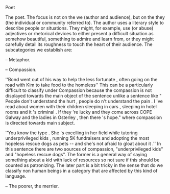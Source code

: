 Poet

The poet. The focus is not on the we (author and audience), but on the they (the individual or community referred to). The author uses a literary style to describe people or situations. They might, for example, use (or abuse) adjectives or rhetorical devices to either present a difficult situation as somehow beautiful, something to admire and learn from, or they might carefully detail its roughness to touch the heart of their audience. The subcategories we establish are:

– Metaphor. 

– Compassion. 

''Bond went out of his way to help the less fortunate , often going on the road with Kim to take food to the homeless''
This can be a particularly difficult to classify under Compassion because the compassion is not displayed towards the main object of the sentence unlike a sentence like " People don't understand the hurt , people do n't understand the pain . I 've read about women with their children sleeping in cars , sleeping in hotel rooms and it 's criminal . If they 're lucky and they come across COPE Galway and the ladies in Osterley , then there 's hope." where compassion is directed towards main subject.

''You know the type . She 's excelling in her field while tutoring underprivileged kids , running 5K fundraisers and adopting the most hopeless rescue dogs as pets -- and she's not afraid to gloat about it .'' In this sentence there are two sources of compassion, "underprivileged kids" and "hopeless rescue dogs". The former is a general way of saying something about a kid with lack of resources so not sure if this should be counted as patronizing. The later part is a bit tricky in the sense that do we classify non human beings in a category that are affected by this kind of language.




– The poorer, the merrier. 